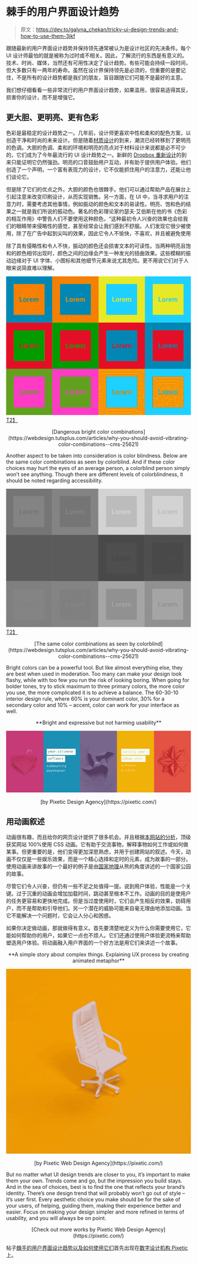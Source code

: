 # 棘手的用户界面设计趋势

> 原文：<https://dev.to/galyna_chekan/tricky-ui-design-trends-and-how-to-use-them-3jkf>

跟随最新的用户界面设计趋势并保持领先通常被认为是设计社区的先决条件。每个 UI 设计师最怕的就是被称为过时或不相关。因此，了解流行的东西是有意义的。技术、时尚、媒体，当然还有可用性决定了设计趋势。有些可能会持续一段时间，但大多数只有一两年的寿命。虽然在设计界保持领先是必须的，但重要的是要记住，不是所有的设计趋势都是我们的朋友，盲目跟随它们可能不是最好的主意。

我们想仔细看看一些非常流行的用户界面设计趋势，如果滥用，很容易适得其反，损害你的设计，而不是增强它。

## 更大胆、更明亮、更有色彩

色彩是最稳定的设计趋势之一。几年前，设计师更喜欢中性和柔和的配色方案，以创造干净和时尚的未来设计。但是随着[材质设计](https://material.io/)的到来，潮流已经转移到了更明亮的色调。大胆的色调、柔和的环境和明亮的亮点对于材料设计来说都是必不可少的，它们成为了今年最流行的 UI 设计趋势之一。新鲜的 [Dropbox 重新设计](https://dropbox.design/)的到来只能证明它仍然强劲。明亮的口音鼓励用户互动，并有助于提供用户体验。他们创造了一个声明，一个富有表现力的设计，它不仅能抓住用户的注意力，还能让他们谈论它。

但是除了它们的优点之外，大胆的颜色也很棘手。他们可以通过帮助产品在展台上引起注意来改变印刷设计，从而实现销售。另一方面，在 UI 中，当寻求用户的注意力时，需要考虑其他事情，例如振动的颜色和文本的易读性。明亮、饱和色的结果之一就是我们所说的振动色。著名的色彩理论家约瑟夫·艾伯斯在他的书《色彩的相互作用》中警告人们不要使用这种颜色，“这种最初令人兴奋的效果也会给我们的眼睛带来侵略性的感觉，甚至经常会让我们感到不舒服。人们发现它很少被使用，除了在广告中起到尖叫的效果，因此它令人不愉快，不喜欢，并且被避免使用

除了具有侵略性和令人不快，振动的颜色还会损害文本的可读性。当两种明亮且饱和的颜色相邻出现时，颜色之间的边缘会产生一种发光的扭曲效果。这些模糊的振动边缘对于 UI 字体、小图标和其他细节元素来说尤其危险。更不用说它们对于人眼来说简直难以理解。

[![design trends](img/3da01ef99a23daa28e600f8b99ed98f8.png "design trends")T2】](https://res.cloudinary.com/practicaldev/image/fetch/s--HCgsHr30--/c_limit%2Cf_auto%2Cfl_progressive%2Cq_auto%2Cw_880/https://blog.pixetic.com/wp-content/uploads/2018/04/vibrating-colors.png)

<center>[Dangerous bright color combinations](https://webdesign.tutsplus.com/articles/why-you-should-avoid-vibrating-color-combinations--cms-25621)</center>

Another aspect to be taken into consideration is color blindness. Below are the same color combinations as seen by colorblind. And if these color choices may hurt the eyes of an average person, a colorblind person simply won’t see anything. Though there are different levels of colorblindness, it should be noted regarding accessibility.

[![UI design trends](img/c61069cd48058081ae22fa5f9e7d4edb.png "design trends")T2】](https://res.cloudinary.com/practicaldev/image/fetch/s--Wg3hraOF--/c_limit%2Cf_auto%2Cfl_progressive%2Cq_auto%2Cw_880/https://blog.pixetic.com/wp-content/uploads/2018/04/color-blindness.png)

<center>[The same color combinations as seen by colorblind](https://webdesign.tutsplus.com/articles/why-you-should-avoid-vibrating-color-combinations--cms-25621)</center>

Bright colors can be a powerful tool. But like almost everything else, they are best when used in moderation. Too many can make your design look flashy, while with too few you run the risk of looking boring. When going for bolder tones, try to stick maximum to three primary colors, the more color you use, the more complicated it is to achieve a balance. The 60-30-10 interior design rule, where 60% is your dominant color, 30% for a secondary color and 10% – accent, color can work for your interface as well.

<center>**Bright and expressive but not harming usability**</center>

![design trends](img/134dd4fdd341b3790027216a4ba9a7f9.png "design trends")

<center>[by Pixetic Design Agency](https://pixetic.com/)</center>

## 用动画叙述

动画很有趣，而且给你的网页设计提供了很多机会。并且根据[本网站的分析](https://ihatetomatoes.net/web-animation-trends/)，顶级获奖网站 100%使用 CSS 动画。它有助于交流事物，解释事物如何工作或如何做某事。但更重要的是，他们变得更加深思熟虑，并用于创建网站的叙述。今天，动画不仅仅是一些娱乐效果，而是一个精心选择和定时的元素，成为故事的一部分。使用动画来讲故事的一个最好的例子是由[国家地理](https://www.nationalgeographic.com/magazine/2016/05/yellowstone-national-parks-bears-video/)从熊的角度讲述的一个国家公园的故事。

尽管它们令人兴奋，但仍有一些不足之处值得一提。说到用户体验，性能是一个关键。过于沉重的动画会增加加载时间，跳动甚至根本不工作。动画的目的是使用户的任务更容易和更快地完成。但是当过度使用时，它们会产生相反的效果，妨碍用户，而不是帮助和引导他们。另一个潜在的威胁可能来自毫无理由地添加动画。当它不能解决一个问题时，它会让人分心和困惑。

如果你决定做动画，那就做得有意义。首先要清楚地定义为什么你需要使用它，它能如何帮助你的用户，如果它一点也不烦人。它们还通过使用户体验更流畅来帮助塑造用户体验。将动画融入用户界面的一个好方法是用它们来讲述一个故事。

<center>**A simple story about complex things. Explaining UX process by creating animated metaphor**</center>

![design trends](img/7751c11f7b730cc4d25ab31595bd88eb.png)

<center>[by Pixetic Web Design Agency](https://pixetic.com/)</center>

But no matter what UI design trends are closer to you, it’s important to make them your own. Trends come and go, but the impression you build stays. And in the sea of choices, best is to find the one that reflects your brand’s identity. There’s one design trend that will probably won’t go out of style – it’s user first. Every aesthetic choice you make should be for the sake of your users, of helping, guiding them, making their experience better and easier. Focus on making your design simpler and more refined in terms of usability, and you will always be on point.

<center>[Check out more works by Pixetic Web Design Agency](https://pixetic.com/)</center>

帖子[棘手的用户界面设计趋势以及如何使用它们](https://blog.pixetic.com/tricky-design-trends/)首先出现在[数字设计机构 Pixetic](https://pixetic.com/) 上。